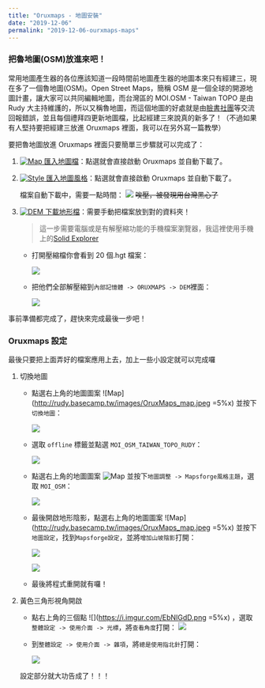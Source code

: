 ```yaml
---
title: "Oruxmaps - 地圖安裝"
date: "2019-12-06"
permalink: "2019-12-06-ourxmaps-maps"
---
```


### 把魯地圖(OSM)放進來吧！

常用地圖產生器的各位應該知道一段時間前地圖產生器的地圖本來只有經建三，現在多了一個魯地圖(OSM)。Open Street Maps，簡稱 OSM 是一個全球的開源地圖計畫，讓大家可以共同編輯地圖，而台灣區的 MOI.OSM - Taiwan TOPO 是由 Rudy 大主持維護的，所以又稱魯地圖，而這個地圖的好處就是由[臉書社團](https://www.facebook.com/groups/taiwan.topo)等交流回報錯誤，並且每個禮拜四更新地圖檔，比起經建三來說真的新多了！（不過如果有人堅持要把經建三放進 Oruxmaps 裡面，我可以在另外寫一篇教學）

要把魯地圖放進 Oruxmaps 裡面只要簡單三步驟就可以完成了：

1. [![Map](http://rudy.basecamp.tw/images/OruxMaps_map.jpeg) 匯入地圖檔](orux-map://rudy.basecamp.tw/MOI_OSM_Taiwan_TOPO_Rudy.map.zip)：點選就會直接啟動 Oruxmaps 並自動下載了。
2. [![Style](http://rudy.basecamp.tw/images/OruxMaps_style.jpeg) 匯入地圖風格](orux-mf-theme://rudy.basecamp.tw/MOI_OSM_Taiwan_TOPO_Rudy_style.zip)：點選就會直接啟動 Oruxmaps 並自動下載了。

   檔案自動下載中，需要一點時間：
   ![](https://i.imgur.com/HDQ9OIK.jpg)
   ~~唉壓，被發現用台灣黑心了~~

3. [![DEM](http://rudy.basecamp.tw/images/OruxMaps_dem.jpeg) 下載地形檔](http://rudy.basecamp.tw/moi-hgt-v4.zip)：需要手動把檔案放到對的資料夾！

   > 這一步需要電腦或是有解壓縮功能的手機檔案瀏覽器，我這裡使用手機上的[Solid Explorer](https://play.google.com/store/apps/details?id=pl.solidexplorer2&hl=zh_TW)

   - 打開壓縮檔你會看到 20 個.hgt 檔案：

     ![](https://i.imgur.com/O6gOEIl.png)

   - 把他們全部解壓縮到`內部記憶體 -> ORUXMAPS -> DEM`裡面：

     ![](https://i.imgur.com/WqvGdDS.png)

事前準備都完成了，趕快來完成最後一步吧！

### Oruxmaps 設定

最後只要把上面弄好的檔案應用上去，加上一些小設定就可以完成囉

1. 切換地圖

   - 點選右上角的地圖圖案 ![Map](http://rudy.basecamp.tw/images/OruxMaps_map.jpeg =5%x) 並按下`切換地圖`：

     ![](https://i.imgur.com/iJAW1xm.jpg)

   * 選取 `offline` 標籤並點選 `MOI_OSM_TAIWAN_TOPO_RUDY`：

     ![](https://i.imgur.com/jpuZl56.png)

   * 點選右上角的地圖圖案 ![Map](http://rudy.basecamp.tw/images/OruxMaps_map.jpeg=5%x) 並按下`地圖調整 -> Mapsforge風格主題`，選取 `MOI_OSM`：

     ![](https://i.imgur.com/gXtjv4g.jpg)

   * 最後開啟地形陰影，點選右上角的地圖圖案 ![Map](http://rudy.basecamp.tw/images/OruxMaps_map.jpeg =5%x) 並按下`地圖設定`，找到`Mapsforge設定`，並將`增加山坡陰影`打開：

     ![](https://i.imgur.com/pCOz8a6.png)

     ![](https://i.imgur.com/r0bq0kz.png)

   * 最後將程式重開就有囉！

2. 黃色三角形視角開啟

   - 點右上角的三個點 ![](https://i.imgur.com/EbNIGdD.png =5%x) ，選取`整體設定 -> 使用介面 -> 光標`，將`查看角度`打開：
     ![](https://i.imgur.com/A8usUJO.png)
   - 到`整體設定 -> 使用介面 -> 雜項`，將`總是使用指北針`打開：

     ![](https://i.imgur.com/EjpVgBh.png)

   設定部分就大功告成了！！！
